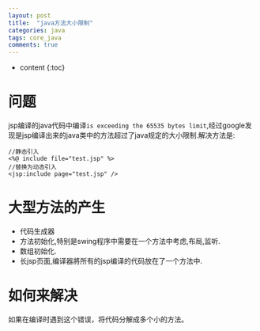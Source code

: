 ```yaml
---
layout: post
title:  "java方法大小限制"
categories: java
tags: core_java
comments: true
---
```


* content
{:toc}


# 问题

jsp编译的java代码中编译`is exceeding the 65535 bytes limit`,经过google发现是jsp编译出来的java类中的方法超过了java规定的大小限制.解决方法是:

```
//静态引入
<%@ include file="test.jsp" %>
//替换为动态引入
<jsp:include page="test.jsp" /> 

```


# 大型方法的产生

* 代码生成器
* 方法初始化,特别是swing程序中需要在一个方法中考虑,布局,监听.
* 数组初始化.
* 长jsp页面,编译器將所有的jsp编译的代码放在了一个方法中.

# 如何来解决

如果在编译时遇到这个错误，将代码分解成多个小的方法。
